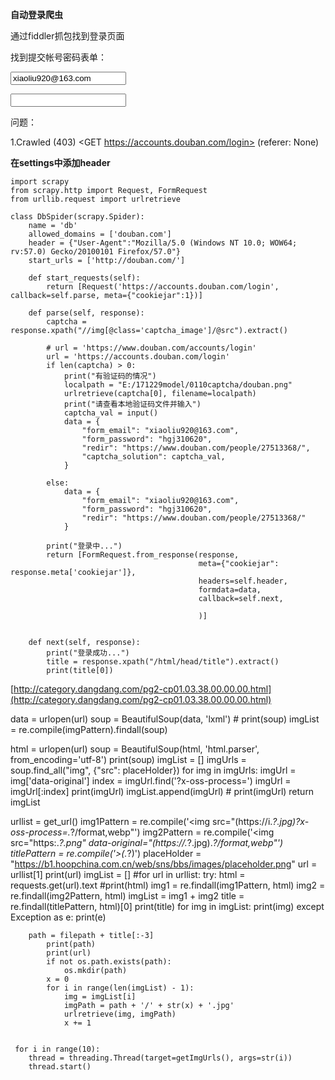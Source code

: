 **自动登录爬虫**

通过fiddler抓包找到登录页面

找到提交帐号密码表单：

<input id="email" name="form_email" type="text" class="basic-input"
           maxlength="60" value="xiaoliu920@163.com" tabindex="1"/>

<input id="password" name="form_password" type="password" class="basic-input" maxlength="20" tabindex="2"/>


问题：

1.Crawled (403) <GET https://accounts.douban.com/login> (referer: None)

**在settings中添加header**

    import scrapy
    from scrapy.http import Request, FormRequest
    from urllib.request import urlretrieve
    
    class DbSpider(scrapy.Spider):
        name = 'db'
        allowed_domains = ['douban.com']
        header = {"User-Agent":"Mozilla/5.0 (Windows NT 10.0; WOW64; rv:57.0) Gecko/20100101 Firefox/57.0"}
        start_urls = ['http://douban.com/']
    
        def start_requests(self):
            return [Request('https://accounts.douban.com/login', callback=self.parse, meta={"cookiejar":1})]
    
        def parse(self, response):
            captcha = response.xpath("//img[@class='captcha_image']/@src").extract()
    
            # url = 'https://www.douban.com/accounts/login'
            url = 'https://accounts.douban.com/login'
            if len(captcha) > 0:
                print("有验证码的情况")
                localpath = "E:/171229model/0110captcha/douban.png"
                urlretrieve(captcha[0], filename=localpath)
                print("请查看本地验证码文件并输入")
                captcha_val = input()
                data = {
                    "form_email": "xiaoliu920@163.com",
                    "form_password": "hgj310620",
                    "redir": "https://www.douban.com/people/27513368/",
                    "captcha_solution": captcha_val,
                }
    
            else:
                data = {
                    "form_email": "xiaoliu920@163.com",
                    "form_password": "hgj310620",
                    "redir": "https://www.douban.com/people/27513368/"
                }
    
            print("登录中...")
            return [FormRequest.from_response(response,
                                              meta={"cookiejar": response.meta['cookiejar']},
                                              headers=self.header,
                                              formdata=data,
                                              callback=self.next,
    
                                              )]
    
    
        def next(self, response):
            print("登录成功...")
            title = response.xpath("/html/head/title").extract()
            print(title[0])
            
 
 
 [http://category.dangdang.com/pg2-cp01.03.38.00.00.00.html](http://category.dangdang.com/pg2-cp01.03.38.00.00.00.html)
 
 
 
 data = urlopen(url)
        soup = BeautifulSoup(data, 'lxml')
        # print(soup)
        imgList = re.compile(imgPattern).findall(soup)
        
      
      

html = urlopen(url)
        soup = BeautifulSoup(html, 'html.parser', from_encoding='utf-8')
        print(soup)
  imgList = []
        imgUrls = soup.find_all("img", {"src": placeHolder})
        for img in imgUrls:
            imgUrl = img['data-original']
            index = imgUrl.find('?x-oss-process=')
            imgUrl = imgUrl[:index]
            print(imgUrl)
            imgList.append(imgUrl)
            # print(imgUrl)
        return imgList
        
urllist = get_url()
    img1Pattern = re.compile('<img src="(https://i.*?.jpg)\?x-oss-process=.*?/format,webp"')
    img2Pattern = re.compile('<img src="https:.*?.png" data-original="(https://.*?.jpg).*?/format,webp"')
    titlePattern = re.compile('>(.*?)</h1>')
    placeHolder = "https://b1.hoopchina.com.cn/web/sns/bbs/images/placeholder.png"
    url = urllist[1]
    print(url)
    imgList = []
    #for url in urllist:
    try:
        html = requests.get(url).text
        #print(html)
        img1 = re.findall(img1Pattern, html)
        img2 = re.findall(img2Pattern, html)
        imgList = img1 + img2
        title = re.findall(titlePattern, html)[0]
        print(title)
        for img in imgList:
            print(img)
    except Exception as e:
        print(e)
        
        
        path = filepath + title[:-3]
            print(path)
            print(url)
            if not os.path.exists(path):
                os.mkdir(path)
            x = 0
            for i in range(len(imgList) - 1):
                img = imgList[i]
                imgPath = path + '/' + str(x) + '.jpg'
                urlretrieve(img, imgPath)
                x += 1
                
                
     for i in range(10):
        thread = threading.Thread(target=getImgUrls(), args=str(i))
        thread.start()